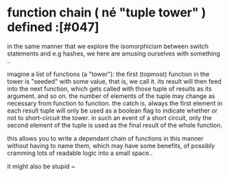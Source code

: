 # function chain ( né "tuple tower" ) defined :[#047]

in the same manner that we explore the isomorphicism between switch statements
and e.g hashes, we here are amusing ourselves with something ..

imagine a list of functions (a "tower"): the first (topmost) function in the
tower is "seeded" with some value, that is, we call it. its result will then
feed into the next function, which gets called with those tuple of results
as its argument. and so on. the number of elements of the tuple may change
as necessary from function to function. the catch is, always the first element
in each result tuple will only be used as a boolean flag to indicate whether
or not to short-circuit the tower. in such an event of a short circuit, only
the second element of the tuple is used as the final result of the whole
function.

this allows you to write a dependant chain of functions in this manner without
having to name them, which may have some benefits, of possibly cramming
lots of readable logic into a small space..

it might also be stupid
~
